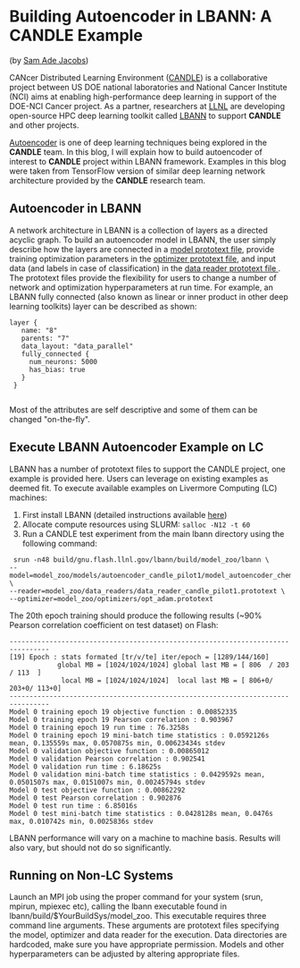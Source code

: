 # Building Autoencoder in LBANN: A CANDLE Example
(by [Sam Ade Jacobs](https://people.llnl.gov/jacobs32))

CANcer Distributed Learning Environment ([CANDLE](http://candle.cels.anl.gov/)) is a collaborative project between US DOE national laboratories and National Cancer Institute (NCI) aims at enabling high-performance deep learning in support of the DOE-NCI Cancer project. As a partner, researchers at [LLNL](https://www.llnl.gov) are developing open-source HPC deep learning toolkit called [LBANN](https://github.com/LLNL/lbann) to support **CANDLE** and other projects. 

[Autoencoder](https://en.wikipedia.org/wiki/Autoencoder) is one of deep learning techniques being explored in the **CANDLE** team. In this blog, I will explain how to build autoencoder of interest to **CANDLE** project within LBANN framework. Examples in this blog were taken from TensorFlow version of similar deep learning network architecture provided by the **CANDLE** research team.

## Autoencoder in LBANN
A network architecture in LBANN is a collection of layers as a directed acyclic graph. To build an autoencoder model in LBANN, the user simply describe how the layers are connected in a [model prototext file](https://github.com/LLNL/lbann/tree/develop/model_zoo/models/autoencoder_candle_pilot1), provide training optimization parameters in the [optimizer prototext file](https://github.com/LLNL/lbann/tree/develop/model_zoo/optimizers), and input data (and labels in case of classification) in the [data reader prototext file ](https://github.com/LLNL/lbann/tree/develop/model_zoo/data_readers). The prototext files provide the flexibility for users to change a number of network and optimization hyperparameters at run time. For example, an LBANN fully connected (also known as linear or inner product in other deep learning toolkits) layer can be described as shown:
 ```
layer {
    name: "8"
    parents: "7"
    data_layout: "data_parallel"
    fully_connected {
      num_neurons: 5000
      has_bias: true
    }
  }
  
  ```

Most of the attributes are self descriptive and some of them can be changed "on-the-fly".


## Execute LBANN Autoencoder Example on LC
LBANN has a number of prototext files to support the CANDLE project, one example is provided here. Users can leverage on existing examples as deemed fit. To execute available examples on Livermore Computing (LC) machines:
   1. First install LBANN (detailed instructions available [here](https://github.com/LLNL/lbann.git))
   2. Allocate compute resources using SLURM: `salloc -N12 -t 60`
   3. Run a CANDLE test experiment from the main lbann directory using the following command:
 ```
  srun -n48 build/gnu.flash.llnl.gov/lbann/build/model_zoo/lbann \
--model=model_zoo/models/autoencoder_candle_pilot1/model_autoencoder_chem_ecfp_500x250x100.prototext \
--reader=model_zoo/data_readers/data_reader_candle_pilot1.prototext \
--optimizer=model_zoo/optimizers/opt_adam.prototext
```
  The 20th epoch training should produce the following results (~90% Pearson correlation coefficient on test dataset) on Flash:
  
```
--------------------------------------------------------------------------------
[19] Epoch : stats formated [tr/v/te] iter/epoch = [1289/144/160]
            global MB = [1024/1024/1024] global last MB = [ 806  / 203  / 113  ]
             local MB = [1024/1024/1024]  local last MB = [ 806+0/ 203+0/ 113+0]
--------------------------------------------------------------------------------
Model 0 training epoch 19 objective function : 0.00852335
Model 0 training epoch 19 Pearson correlation : 0.903967
Model 0 training epoch 19 run time : 76.3258s
Model 0 training epoch 19 mini-batch time statistics : 0.0592126s mean, 0.135559s max, 0.0570875s min, 0.00623434s stdev
Model 0 validation objective function : 0.00865012
Model 0 validation Pearson correlation : 0.902541
Model 0 validation run time : 6.18625s
Model 0 validation mini-batch time statistics : 0.0429592s mean, 0.0501507s max, 0.0151007s min, 0.00245794s stdev
Model 0 test objective function : 0.00862292
Model 0 test Pearson correlation : 0.902876
Model 0 test run time : 6.85016s
Model 0 test mini-batch time statistics : 0.0428128s mean, 0.0476s max, 0.010742s min, 0.0025836s stdev
```
  LBANN performance will vary on a machine to machine basis. Results will also vary, but should not do so significantly. 

## Running on Non-LC Systems
Launch an MPI job using the proper command for your system (srun, mpirun, mpiexec etc), calling the lbann executable found in lbann/build/$YourBuildSys/model_zoo. This executable requires three command line arguments. These arguments are prototext files specifying the model, optimizer and data reader for the execution. Data directories are hardcoded, make sure you have appropriate permission. Models and other hyperparameters can be adjusted by altering appropriate files. 
```
